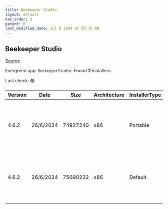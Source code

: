 ```yaml
---
title: Beekeeper Studio
layout: default
nav_order: 2
parent: B
last_modified_date: Jul 8 2024 at 07:15 AM
---
```


## Beekeeper Studio

[Source](https://www.beekeeperstudio.io/)

Evergreen app: `BeekeeperStudio`. Found **2** installers.

Last check: 🟢

| Version | Date      | Size     | Architecture | InstallerType | Type | URI                                                                                                                                                                                                                                    |
| ------- | --------- | -------- | ------------ | ------------- | ---- | -------------------------------------------------------------------------------------------------------------------------------------------------------------------------------------------------------------------------------------- |
| 4.6.2   | 26/6/2024 | 74927240 | x86          | Portable      | exe  | [https://github.com/beekeeper-studio/beekeeper-studio/releases/download/v4.6.2/Beekeeper-Studio-4.6.2-portable.exe](https://github.com/beekeeper-studio/beekeeper-studio/releases/download/v4.6.2/Beekeeper-Studio-4.6.2-portable.exe) |
| 4.6.2   | 26/6/2024 | 75090232 | x86          | Default       | exe  | [https://github.com/beekeeper-studio/beekeeper-studio/releases/download/v4.6.2/Beekeeper-Studio-Setup-4.6.2.exe](https://github.com/beekeeper-studio/beekeeper-studio/releases/download/v4.6.2/Beekeeper-Studio-Setup-4.6.2.exe)       |
